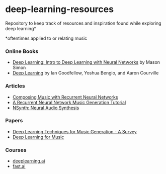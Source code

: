 # deep-learning-resources
Repository to keep track of resources and inspiration found while exploring deep learning*

*oftentimes applied to or relating music

### Online Books
- [Deep Learning: Intro to Deep Learning with Neural Networks](http://www.deeplearningbook.net/book/frontmatter) by Mason Simon
- [Deep Learning](http://www.deeplearningbook.org/) by Ian Goodfellow, Yoshua Bengio, and Aaron Courville

### Articles
- [Composing Music with Recurrent Neural Networks](http://www.hexahedria.com/2015/08/03/composing-music-with-recurrent-neural-networks/)
- [A Recurrent Neural Network Music Generation Tutorial](https://magenta.tensorflow.org/2016/06/10/recurrent-neural-network-generation-tutorial)
- [NSynth: Neural Audio Synthesis](https://magenta.tensorflow.org/nsynth)

### Papers
- [Deep Learning Techniques for Music Generation - A Survey](https://arxiv.org/pdf/1709.01620.pdf)
- [Deep Learning for Music](https://arxiv.org/pdf/1606.04930.pdf)

### Courses
- [deeplearning.ai](https://www.deeplearning.ai/)
- [fast.ai](http://www.fast.ai/)